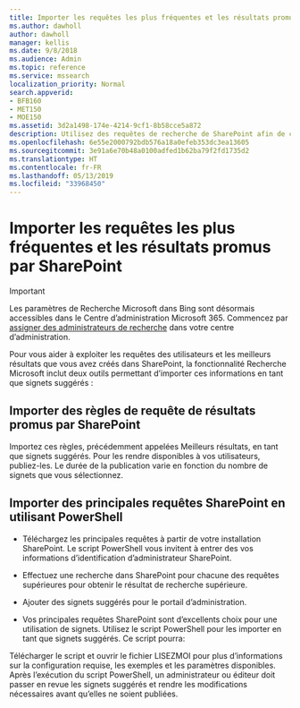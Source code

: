 ```yaml
---
title: Importer les requêtes les plus fréquentes et les résultats promus par SharePoint
ms.author: dawholl
author: dawholl
manager: kellis
ms.date: 9/8/2018
ms.audience: Admin
ms.topic: reference
ms.service: mssearch
localization_priority: Normal
search.appverid:
- BFB160
- MET150
- MOE150
ms.assetid: 3d2a1498-174e-4214-9cf1-8b58cce5a872
description: Utilisez des requêtes de recherche de SharePoint afin de créer des résultats de travail pour la fonctionnalité Recherche Microsoft
ms.openlocfilehash: 6e55e2000792bdb576a18a0efeb353dc3ea13605
ms.sourcegitcommit: 3e91a6e70b48a0100adfed1b62ba79f2fd1735d2
ms.translationtype: HT
ms.contentlocale: fr-FR
ms.lasthandoff: 05/13/2019
ms.locfileid: "33968450"
---
```

# <a name="import-sharepoint-promoted-results-and-top-queries"></a>Importer les requêtes les plus fréquentes et les résultats promus par SharePoint

> [!IMPORTANT]
> Les paramètres de Recherche Microsoft dans Bing sont désormais accessibles dans le Centre d’administration Microsoft 365. Commencez par [assigner des administrateurs de recherche](https://docs.microsoft.com/fr-FR/microsoftsearch/setup-microsoft-search#step-2-assign-search-admin-and-search-editor) dans votre centre d’administration.
    
Pour vous aider à exploiter les requêtes des utilisateurs et les meilleurs résultats que vous avez créés dans SharePoint, la fonctionnalité Recherche Microsoft inclut deux outils permettant d’importer ces informations en tant que signets suggérés : 
  
## <a name="import-sharepoint-promoted-result-query-rules"></a>Importer des règles de requête de résultats promus par SharePoint

Importez ces règles, précédemment appelées Meilleurs résultats, en tant que signets suggérés. Pour les rendre disponibles à vos utilisateurs, publiez-les. Le durée de la publication varie en fonction du nombre de signets que vous sélectionnez.
  
## <a name="import-top-sharepoint-queries-using-powershell"></a>Importer des principales requêtes SharePoint en utilisant PowerShell

- Téléchargez les principales requêtes à partir de votre installation SharePoint. Le script PowerShell vous invitent à entrer des vos informations d’identification d’administrateur SharePoint.
    
- Effectuez une recherche dans SharePoint pour chacune des requêtes supérieures pour obtenir le résultat de recherche supérieure.
    
- Ajouter des signets suggérés pour le portail d’administration.
    
- Vos principales requêtes SharePoint sont d’excellents choix pour une utilisation de signets. Utilisez le script PowerShell pour les importer en tant que signets suggérés. Ce script pourra:
    
Télécharger le script et ouvrir le fichier LISEZMOI pour plus d’informations sur la configuration requise, les exemples et les paramètres disponibles. Après l’exécution du script PowerShell, un administrateur ou éditeur doit passer en revue les signets suggérés et rendre les modifications nécessaires avant qu’elles ne soient publiées.

  


